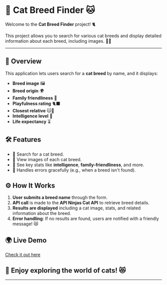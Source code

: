 # 🐾 Cat Breed Finder 🐱

Welcome to the **Cat Breed Finder** project! 🐈

This project allows you to search for various cat breeds and display detailed information about each breed, including images. 🐾✨

---

## 🚀 Overview

This application lets users search for a **cat breed** by name, and it displays:

- **Breed image** 🖼️
- **Breed origin** 🌍
- **Family friendliness** 💚
- **Playfulness rating** 🐈‍⬛
- **Closest relative** 🐱💖
- **Intelligence level** 🧠
- **Life expectancy** ⏳

## 🛠️ Features

- 🐾 Search for a cat breed.
- 📸 View images of each cat breed.
- 💬 See key stats like **intelligence**, **family-friendliness**, and more.
- 🔄 Handles errors gracefully (e.g., when a breed isn't found).

## ⚙️ How It Works

1. **User submits a breed name** through the form.
2. **API call** is made to the **API Ninjas Cat API** to retrieve breed details.
3. **Results are displayed** including a cat image, stats, and related information about the breed.
4. **Error handling**: If no results are found, users are notified with a friendly message! 😿

## 🌍 Live Demo
[Check it out here](https://simonsjostrand-portfolio.github.io/cat-breed-finder/)

## 🌟 Enjoy exploring the world of cats! 😻

---
